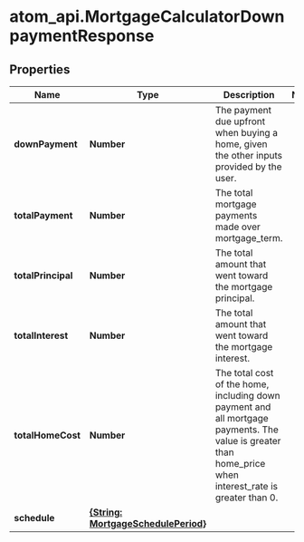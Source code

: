 # atom_api.MortgageCalculatorDownpaymentResponse

## Properties
Name | Type | Description | Notes
------------ | ------------- | ------------- | -------------
**downPayment** | **Number** | The payment due upfront when buying a home, given the other inputs provided by the user. | 
**totalPayment** | **Number** | The total mortgage payments made over mortgage_term. | 
**totalPrincipal** | **Number** | The total amount that went toward the mortgage principal. | 
**totalInterest** | **Number** | The total amount that went toward the mortgage interest. | 
**totalHomeCost** | **Number** | The total cost of the home, including down payment and all mortgage payments. The value is greater than home_price when interest_rate is greater than 0. | 
**schedule** | [**{String: MortgageSchedulePeriod}**](MortgageSchedulePeriod.md) |  | 


